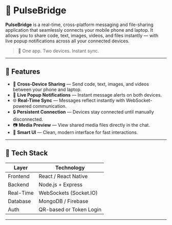 # 🔗 PulseBridge

**PulseBridge** is a real-time, cross-platform messaging and file-sharing application that seamlessly connects your mobile phone and laptop. It allows you to share code, text, images, videos, and files instantly — with live popup notifications across all your connected devices.

> 🚀 One app. Two devices. Instant sync.

---

## 📌 Features

- 📲 **Cross-Device Sharing** — Send code, text, images, and videos between your phone and laptop.
- 🔔 **Live Popup Notifications** — Instant message alerts on both devices.
- 🌐 **Real-Time Sync** — Messages reflect instantly with WebSocket-powered communication.
- 🔒 **Persistent Connection** — Devices stay connected until manually disconnected.
- 📷 **Media Preview** — View shared media files directly in the chat.
- 🧠 **Smart UI** — Clean, modern interface for fast interactions.

---

## 🧱 Tech Stack

| Layer        | Technology              |
|--------------|-------------------------|
| Frontend     | React / React Native    |
| Backend      | Node.js + Express       |
| Real-Time    | WebSockets (Socket.IO)  |
| Database     | MongoDB / Firebase      |
| Auth         | QR-based or Token Login |

---
